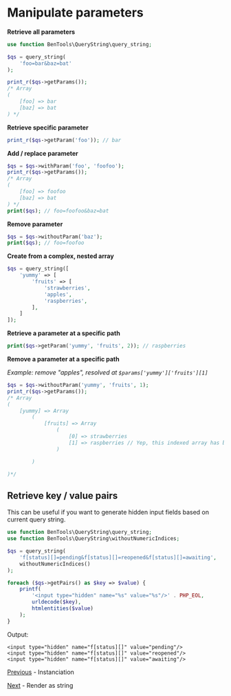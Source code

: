 # Manipulate parameters

**Retrieve all parameters**
```php
use function BenTools\QueryString\query_string;

$qs = query_string(
    'foo=bar&baz=bat'
);

print_r($qs->getParams());
/* Array
(
    [foo] => bar
    [baz] => bat
) */
```

**Retrieve specific parameter**
```php
print_r($qs->getParam('foo')); // bar
```

**Add / replace parameter** 
```php
$qs = $qs->withParam('foo', 'foofoo');
print_r($qs->getParams());
/* Array
(
    [foo] => foofoo
    [baz] => bat
) */
print($qs); // foo=foofoo&baz=bat
```

**Remove parameter**
```php
$qs = $qs->withoutParam('baz');
print($qs); // foo=foofoo
```

**Create from a complex, nested array**
```php
$qs = query_string([
    'yummy' => [
        'fruits' => [
            'strawberries',
            'apples',
            'raspberries',
        ],
    ]
]);
```
**Retrieve a parameter at a specific path**
```php
print($qs->getParam('yummy', 'fruits', 2)); // raspberries
```


**Remove a parameter at a specific path**

_Example: remove "apples", resolved at `$params['yummy']['fruits'][1]`_

```php
$qs = $qs->withoutParam('yummy', 'fruits', 1);
print_r($qs->getParams());
/* Array
(
    [yummy] => Array
        (
            [fruits] => Array
                (
                    [0] => strawberries
                    [1] => raspberries // Yep, this indexed array has been reordered.
                )

        )

)*/
```

## Retrieve key / value pairs

This can be useful if you want to generate hidden input fields based on current query string.

```php
use function BenTools\QueryString\query_string;
use function BenTools\QueryString\withoutNumericIndices;

$qs = query_string(
    'f[status][]=pending&f[status][]=reopened&f[status][]=awaiting', 
    withoutNumericIndices()
);

foreach ($qs->getPairs() as $key => $value) {
    printf(
        '<input type="hidden" name="%s" value="%s"/>' . PHP_EOL, 
        urldecode($key), 
        htmlentities($value)
    );
}
```

Output:
```
<input type="hidden" name="f[status][]" value="pending"/>
<input type="hidden" name="f[status][]" value="reopened"/>
<input type="hidden" name="f[status][]" value="awaiting"/>
```



[Previous](Instanciation.md) - Instanciation

[Next](RenderAsString.md) - Render as string
